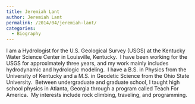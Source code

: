 ```yaml
---
title: Jeremiah Lant
author: Jeremiah Lant
permalink: /2014/04/jeremiah-lant/
categories:
  - Biography
---
```

I am a Hydrologist for the U.S. Geological Survey (USGS) at the Kentucky Water Science Center in Louisville, Kentucky.  I have been working for the USGS for approximately three years, and my work mainly includes hydrodynamic and hydrologic modeling.  I have a B.S. in Physics from the University of Kentucky and a M.S. in Geodetic Science from the Ohio State University.  Between undergraduate and graduate school, I taught high school physics in Atlanta, Georgia through a program called Teach For America.  My interests include rock climbing, traveling, and programming.
